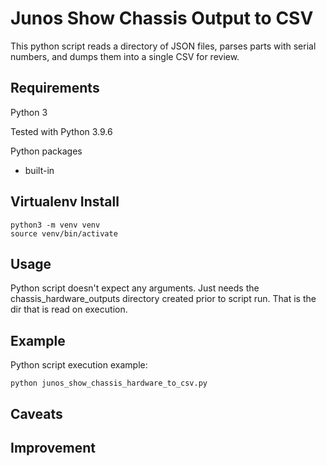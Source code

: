 Junos Show Chassis Output to CSV
=================================
This python script reads a directory of JSON files, parses parts with serial numbers, and dumps them into a single CSV for review.

Requirements
------------
Python 3

Tested with Python 3.9.6

Python packages

* built-in

Virtualenv Install
----------
    python3 -m venv venv
    source venv/bin/activate

Usage
---
Python script doesn't expect any arguments. Just needs the chassis_hardware_outputs directory created prior to script run. That is the dir that is read on execution.

Example
---
Python script execution example:

    python junos_show_chassis_hardware_to_csv.py 

Caveats
---

Improvement
---

